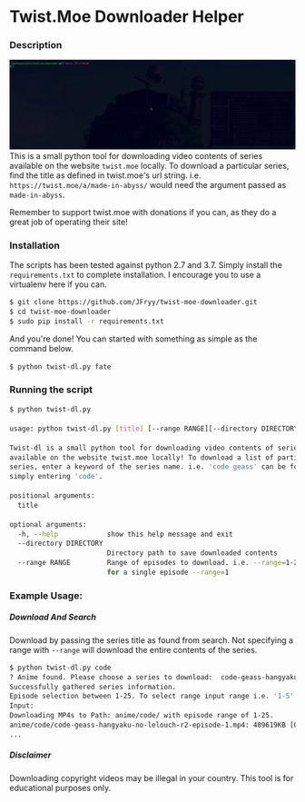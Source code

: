 # Twist.Moe Downloader Helper

### Description

![](examples/tty.gif)
This is a small python tool for downloading video contents of series available on the website `twist.moe` locally.
To download a particular series, find the title as defined in twist.moe's url string.
i.e. `https://twist.moe/a/made-in-abyss/` would need the argument passed as `made-in-abyss`.

Remember to support twist.moe with donations if you can, as they do a great job of operating their site!

### Installation
The scripts has been tested against python 2.7 and 3.7. Simply install the `requirements.txt` to complete installation.
I encourage you to use a virtualenv here if you can.

```bash
$ git clone https://github.com/JFryy/twist-moe-downloader.git
$ cd twist-moe-downloader
$ sudo pip install -r requirements.txt
```

And you're done! You can started with something as simple as the command below.

`$ python twist-dl.py fate`

### Running the script

```bash
$ python twist-dl.py

usage: python twist-dl.py [title] [--range RANGE][--directory DIRECTORY] [-h]

Twist-dl is a small python tool for downloading video contents of series
available on the website twist.moe locally! To download a list of particular
series, enter a keyword of the series name. i.e. 'code geass' can be found by
simply entering 'code'.

positional arguments:
  title

optional arguments:
  -h, --help            show this help message and exit
  --directory DIRECTORY
                        Directory path to save downloaded contents
  --range RANGE         Range of episodes to download. i.e. --range=1-24 or
                        for a single episode --range=1

```

### Example Usage:

##### Download And Search
Download by passing the series title as found from search. Not specifying a range with `--range` will download the entire contents of the series.
```bash
$ python twist-dl.py code
? Anime found. Please choose a series to download:  code-geass-hangyaku-no-lelouch-r2
Successfully gathered series information.
Episode selection between 1-25. To select range input range i.e. '1-5'. Press 'Enter' to download all contents.
Input:
Downloading MP4s to Path: anime/code/ with episode range of 1-25.
anime/code/code-geass-hangyaku-no-lelouch-r2-episode-1.mp4: 489619KB [00:48, 10191.13KB/s]
...

```
##### Disclaimer
Downloading copyright videos may be illegal in your country. This tool is for educational purposes only.
